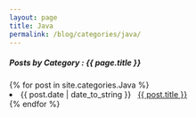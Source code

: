 ```yaml
---
layout: page
title: Java
permalink: /blog/categories/java/
---
```


<h5> Posts by Category : {{ page.title }} </h5>

<div class="card">
{% for post in site.categories.Java %}
 <li class="category-posts"><span>{{ post.date | date_to_string }}</span> &nbsp; <a href="{{ post.url }}">{{ post.title }}</a></li>
{% endfor %}
</div>